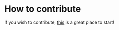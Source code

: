 # How to contribute

If you wish to contribute, [this](https://github.com/ilias-ant/pydatagovgr/blob/main/CONTRIBUTING.md) is a great place to start!
